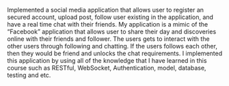 Implemented a social media application that allows user to register an secured account, upload post, follow user existing in the application, and have a real time chat with their friends. 
My application is a mimic of the “Facebook” application that allows user to share their day and discoveries online with their friends and follower. The users gets to interact with the other 
users through following and chatting. If the users follows each other, then they would be friend and unlocks the chat requirements. 
I implemented this application by using all of the knowledge that I have learned in this course such as
RESTful, WebSocket, Authentication, model, database, testing and etc.
